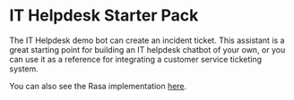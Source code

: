 # IT Helpdesk Starter Pack

The IT Helpdesk demo bot can create an incident ticket. This assistant is a great starting point for building an IT helpdesk chatbot of your own, or you can use it as a reference for integrating a customer service ticketing system.

You can also see the Rasa implementation [here](https://rasa.community/showcase/helpdesk-demo).
